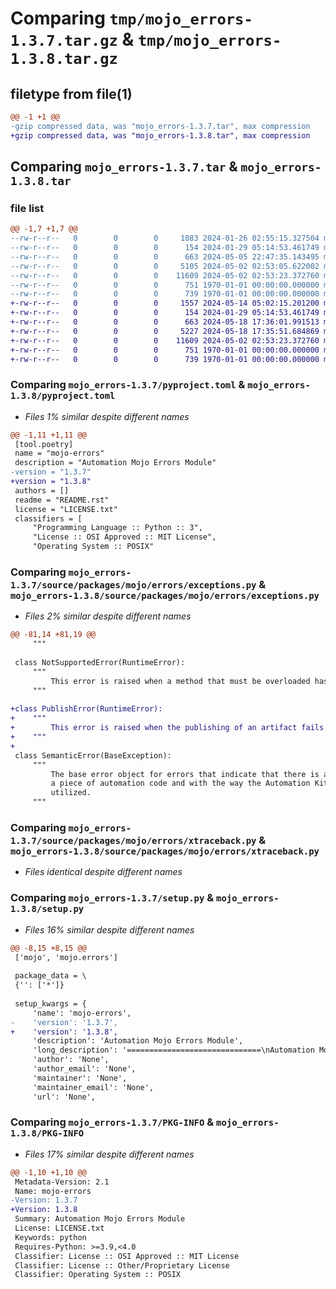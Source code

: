 # Comparing `tmp/mojo_errors-1.3.7.tar.gz` & `tmp/mojo_errors-1.3.8.tar.gz`

## filetype from file(1)

```diff
@@ -1 +1 @@
-gzip compressed data, was "mojo_errors-1.3.7.tar", max compression
+gzip compressed data, was "mojo_errors-1.3.8.tar", max compression
```

## Comparing `mojo_errors-1.3.7.tar` & `mojo_errors-1.3.8.tar`

### file list

```diff
@@ -1,7 +1,7 @@
--rw-r--r--   0        0        0     1083 2024-01-26 02:55:15.327504 mojo_errors-1.3.7/LICENSE.txt
--rw-r--r--   0        0        0      154 2024-01-29 05:14:53.461749 mojo_errors-1.3.7/README.rst
--rw-r--r--   0        0        0      663 2024-05-05 22:47:35.143495 mojo_errors-1.3.7/pyproject.toml
--rw-r--r--   0        0        0     5105 2024-05-02 02:53:05.622002 mojo_errors-1.3.7/source/packages/mojo/errors/exceptions.py
--rw-r--r--   0        0        0    11609 2024-05-02 02:53:23.372760 mojo_errors-1.3.7/source/packages/mojo/errors/xtraceback.py
--rw-r--r--   0        0        0      751 1970-01-01 00:00:00.000000 mojo_errors-1.3.7/setup.py
--rw-r--r--   0        0        0      739 1970-01-01 00:00:00.000000 mojo_errors-1.3.7/PKG-INFO
+-rw-r--r--   0        0        0     1557 2024-05-14 05:02:15.201200 mojo_errors-1.3.8/LICENSE.txt
+-rw-r--r--   0        0        0      154 2024-01-29 05:14:53.461749 mojo_errors-1.3.8/README.rst
+-rw-r--r--   0        0        0      663 2024-05-18 17:36:01.991513 mojo_errors-1.3.8/pyproject.toml
+-rw-r--r--   0        0        0     5227 2024-05-18 17:35:51.684869 mojo_errors-1.3.8/source/packages/mojo/errors/exceptions.py
+-rw-r--r--   0        0        0    11609 2024-05-02 02:53:23.372760 mojo_errors-1.3.8/source/packages/mojo/errors/xtraceback.py
+-rw-r--r--   0        0        0      751 1970-01-01 00:00:00.000000 mojo_errors-1.3.8/setup.py
+-rw-r--r--   0        0        0      739 1970-01-01 00:00:00.000000 mojo_errors-1.3.8/PKG-INFO
```

### Comparing `mojo_errors-1.3.7/pyproject.toml` & `mojo_errors-1.3.8/pyproject.toml`

 * *Files 1% similar despite different names*

```diff
@@ -1,11 +1,11 @@
 [tool.poetry]
 name = "mojo-errors"
 description = "Automation Mojo Errors Module"
-version = "1.3.7"
+version = "1.3.8"
 authors = []
 readme = "README.rst"
 license = "LICENSE.txt"
 classifiers = [
     "Programming Language :: Python :: 3",
     "License :: OSI Approved :: MIT License",
     "Operating System :: POSIX"
```

### Comparing `mojo_errors-1.3.7/source/packages/mojo/errors/exceptions.py` & `mojo_errors-1.3.8/source/packages/mojo/errors/exceptions.py`

 * *Files 2% similar despite different names*

```diff
@@ -81,14 +81,19 @@
     """
 
 class NotSupportedError(RuntimeError):
     """
         This error is raised when a method that must be overloaded has not been overridden.
     """
 
+class PublishError(RuntimeError):
+    """
+        This error is raised when the publishing of an artifact fails.
+    """
+
 class SemanticError(BaseException):
     """
         The base error object for errors that indicate that there is an issue with
         a piece of automation code and with the way the Automation Kit code is being
         utilized.
     """
```

### Comparing `mojo_errors-1.3.7/source/packages/mojo/errors/xtraceback.py` & `mojo_errors-1.3.8/source/packages/mojo/errors/xtraceback.py`

 * *Files identical despite different names*

### Comparing `mojo_errors-1.3.7/setup.py` & `mojo_errors-1.3.8/setup.py`

 * *Files 16% similar despite different names*

```diff
@@ -8,15 +8,15 @@
 ['mojo', 'mojo.errors']
 
 package_data = \
 {'': ['*']}
 
 setup_kwargs = {
     'name': 'mojo-errors',
-    'version': '1.3.7',
+    'version': '1.3.8',
     'description': 'Automation Mojo Errors Module',
     'long_description': '==============================\nAutomation Mojo Errors Package\n==============================\nPython package that provides a common source of error types.\n',
     'author': 'None',
     'author_email': 'None',
     'maintainer': 'None',
     'maintainer_email': 'None',
     'url': 'None',
```

### Comparing `mojo_errors-1.3.7/PKG-INFO` & `mojo_errors-1.3.8/PKG-INFO`

 * *Files 17% similar despite different names*

```diff
@@ -1,10 +1,10 @@
 Metadata-Version: 2.1
 Name: mojo-errors
-Version: 1.3.7
+Version: 1.3.8
 Summary: Automation Mojo Errors Module
 License: LICENSE.txt
 Keywords: python
 Requires-Python: >=3.9,<4.0
 Classifier: License :: OSI Approved :: MIT License
 Classifier: License :: Other/Proprietary License
 Classifier: Operating System :: POSIX
```


